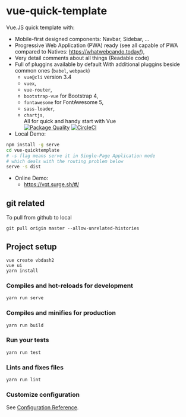 # vue-quick-template
Vue.JS quick template with:
* Mobile-first designed components: Navbar, Sidebar, ... 
* Progressive Web Application (PWA) ready (see all capable of PWA compared to Natives: https://whatwebcando.today/), 
* Very detail comments about all things (Readable code)
* Full of pluggins available by default With additional pluggins beside common ones (`babel`, `webpack`)
    * `vue@cli` version 3.4
    * `vuex`, 
    * `vue-router`, 
    * `bootstrap-vue` for Bootstrap 4, 
    * `fontawesome` for FontAwesome 5, 
    * `sass-loader`, 
    * `chartjs`,  
All for quick and handy start with Vue  
[![Package Quality](https://npm.packagequality.com/shield/vue-quick-template.svg)](https://packagequality.com/#?package=vue-quick-template)
[![CircleCI](https://circleci.com/gh/loitd/vue-quicktemplate.svg?style=svg)](https://circleci.com/gh/loitd/vue-quicktemplate)
* Local Demo:
```bash
npm install -g serve
cd vue-quicktemplate
# -s flag means serve it in Single-Page Application mode
# which deals with the routing problem below
serve -s dist
```
* Online Demo:  
    * https://vqt.surge.sh/#/

## git related
To pull from github to local
```
git pull origin master --allow-unrelated-histories
```
## Project setup
```
vue create vbdash2
vue ui
yarn install
```

### Compiles and hot-reloads for development
```
yarn run serve
```

### Compiles and minifies for production
```
yarn run build
```

### Run your tests
```
yarn run test
```

### Lints and fixes files
```
yarn run lint
```

### Customize configuration
See [Configuration Reference](https://cli.vuejs.org/config/).
